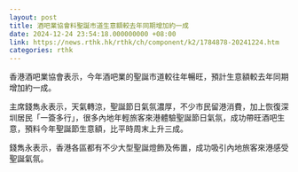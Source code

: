 ```yaml
---
layout: post
title: 酒吧業協會料聖誕市道生意額較去年同期增加約一成
date: 2024-12-24 23:54:18.000000000 +08:00
link: https://news.rthk.hk/rthk/ch/component/k2/1784878-20241224.htm
categories: rthk
---
```


香港酒吧業協會表示，今年酒吧業的聖誕市道較往年暢旺，預計生意額較去年同期增加約一成。

主席錢雋永表示，天氣轉涼，聖誕節日氣氛濃厚，不少市民留港消費，加上恢復深圳居民「一簽多行」，很多內地年輕旅客來港體驗聖誕節日氣氛，成功帶旺酒吧生意，預料今年聖誕節生意額，比平時周末上升三成。

錢雋永表示，香港各區都有不少大型聖誕燈飾及佈置，成功吸引內地旅客來港感受聖誕氣氛。
